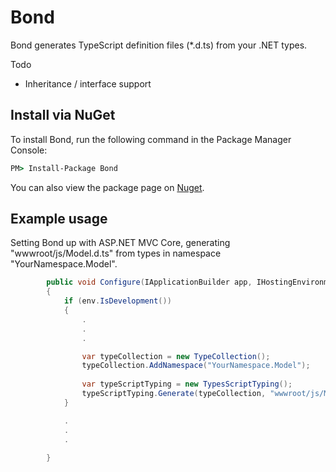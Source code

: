 # Bond
Bond generates TypeScript definition files (*.d.ts) from your .NET types.

Todo
- Inheritance / interface support

## Install via NuGet
To install Bond, run the following command in the Package Manager Console:

```cmd
PM> Install-Package Bond
```

You can also view the package page on [Nuget](https://www.nuget.org/packages/Bond/).

## Example usage
Setting Bond up with ASP.NET MVC Core, generating "wwwroot/js/Model.d.ts" from types in namespace "YourNamespace.Model".

```c#
        public void Configure(IApplicationBuilder app, IHostingEnvironment env)
        {
            if (env.IsDevelopment())
            {
                .
                .
                .

                var typeCollection = new TypeCollection();
                typeCollection.AddNamespace("YourNamespace.Model");
                
                var typeScriptTyping = new TypesScriptTyping();
                typeScriptTyping.Generate(typeCollection, "wwwroot/js/Model.d.ts");
            }

            .
            .
            .
            
        }
```